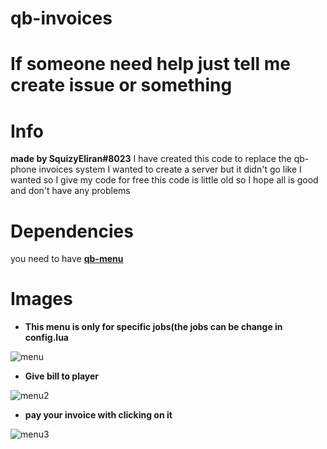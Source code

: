 # qb-invoices
# If someone need help just tell me create issue or something
# Info
**made by SquizyEliran#8023**
I have created this code to replace the qb-phone invoices system
I wanted to create a server but it didn't go like I wanted so I give my code for free
this code is little old so I hope all is good and don't have any problems
# Dependencies
you need to have **[qb-menu](https://github.com/qbcore-framework/qb-menu)**
# Images

- **This menu is only for specific jobs(the jobs can be change in config.lua**

![menu](https://i.gyazo.com/60a84ccc9053bc25a90432662bda25a9.png)

- **Give bill to player**

![menu2](https://i.gyazo.com/ca4485d5251f8802efeb63c6cda50e06.png)

- **pay your invoice with clicking on it**

![menu3](https://i.gyazo.com/872d5714262988a55641d81c62bc846a.png)
